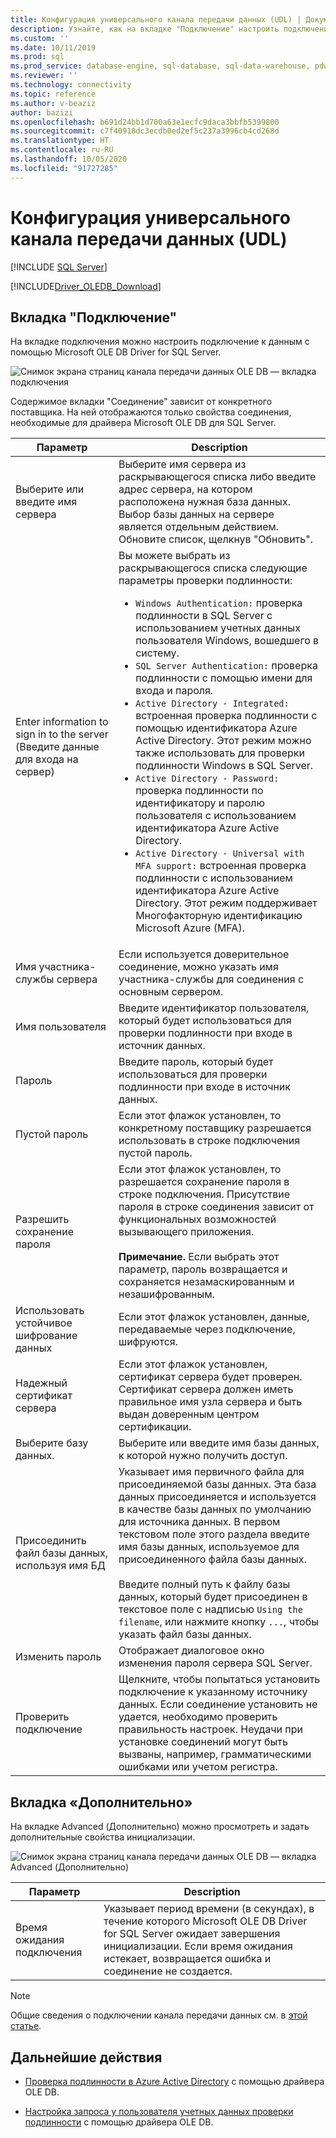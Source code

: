 ```yaml
---
title: Конфигурация универсального канала передачи данных (UDL) | Документация Майкрософт
description: Узнайте, как на вкладке "Подключение" настроить подключение к данным с помощью OLE DB Driver for SQL Server.
ms.custom: ''
ms.date: 10/11/2019
ms.prod: sql
ms.prod_service: database-engine, sql-database, sql-data-warehouse, pdw
ms.reviewer: ''
ms.technology: connectivity
ms.topic: reference
ms.author: v-beaziz
author: bazizi
ms.openlocfilehash: b691d24bb1d700a63e1ecfc9daca3bbfb5399800
ms.sourcegitcommit: c7f40918dc3ecdb0ed2ef5c237a3996cb4cd268d
ms.translationtype: HT
ms.contentlocale: ru-RU
ms.lasthandoff: 10/05/2020
ms.locfileid: "91727285"
---
```

# <a name="universal-data-link-udl-configuration"></a>Конфигурация универсального канала передачи данных (UDL)
[!INCLUDE [SQL Server](../../../includes/applies-to-version/sql-asdb-asdbmi-asa-pdw.md)]

[!INCLUDE[Driver_OLEDB_Download](../../../includes/driver_oledb_download.md)]

## <a name="connection-tab"></a>Вкладка "Подключение"
На вкладке подключения можно настроить подключение к данным с помощью Microsoft OLE DB Driver for SQL Server.

![Снимок экрана страниц канала передачи данных OLE DB — вкладка подключения](../media/data-link-pages-connection-tab.png)

Содержимое вкладки "Соединение" зависит от конкретного поставщика. На ней отображаются только свойства соединения, необходимые для драйвера Microsoft OLE DB для SQL Server.

|Параметр|Description|
|---   |---        |
|Выберите или введите имя сервера|Выберите имя сервера из раскрывающегося списка либо введите адрес сервера, на котором расположена нужная база данных. Выбор базы данных на сервере является отдельным действием. Обновите список, щелкнув "Обновить".
|Enter information to sign in to the server (Введите данные для входа на сервер)|Вы можете выбрать из раскрывающегося списка следующие параметры проверки подлинности: <ul><li>`Windows Authentication:` проверка подлинности в SQL Server с использованием учетных данных пользователя Windows, вошедшего в систему.</li><li>`SQL Server Authentication:` проверка подлинности с помощью имени для входа и пароля.</li><li>`Active Directory - Integrated:` встроенная проверка подлинности с помощью идентификатора Azure Active Directory. Этот режим можно также использовать для проверки подлинности Windows в SQL Server.</li><li>`Active Directory - Password:` проверка подлинности по идентификатору и паролю пользователя с использованием идентификатора Azure Active Directory.</li><li>`Active Directory - Universal with MFA support:` встроенная проверка подлинности с использованием идентификатора Azure Active Directory. Этот режим поддерживает Многофакторную идентификацию Microsoft Azure (MFA).</li></ul>|
|Имя участника-службы сервера|Если используется доверительное соединение, можно указать имя участника-службы для соединения с основным сервером.|
|Имя пользователя|Введите идентификатор пользователя, который будет использоваться для проверки подлинности при входе в источник данных.|
|Пароль|Введите пароль, который будет использоваться для проверки подлинности при входе в источник данных.|
|Пустой пароль|Если этот флажок установлен, то конкретному поставщику разрешается использовать в строке подключения пустой пароль.|
|Разрешить сохранение пароля|Если этот флажок установлен, то разрешается сохранение пароля в строке подключения. Присутствие пароля в строке соединения зависит от функциональных возможностей вызывающего приложения. <br/><br/>**Примечание.** Если выбрать этот параметр, пароль возвращается и сохраняется незамаскированным и незашифрованным.|
|Использовать устойчивое шифрование данных|Если этот флажок установлен, данные, передаваемые через подключение, шифруются.|
|Надежный сертификат сервера|Если этот флажок установлен, сертификат сервера будет проверен. Сертификат сервера должен иметь правильное имя узла сервера и быть выдан доверенным центром сертификации.|
|Выберите базу данных.|Выберите или введите имя базы данных, к которой нужно получить доступ.|
|Присоединить файл базы данных, используя имя БД|Указывает имя первичного файла для присоединяемой базы данных. Эта база данных присоединяется и используется в качестве базы данных по умолчанию для источника данных. В первом текстовом поле этого раздела введите имя базы данных, используемое для присоединенного файла базы данных.<br/><br/>Введите полный путь к файлу базы данных, который будет присоединен в текстовое поле с надписью `Using the filename`, или нажмите кнопку `...`, чтобы указать файл базы данных.|
|Изменить пароль|Отображает диалоговое окно изменения пароля сервера SQL Server. |
|Проверить подключение|Щелкните, чтобы попытаться установить подключение к указанному источнику данных. Если соединение установить не удается, необходимо проверить правильность настроек. Неудачи при установке соединений могут быть вызваны, например, грамматическими ошибками или учетом регистра.|

## <a name="advanced-tab"></a>Вкладка «Дополнительно»
На вкладке Advanced (Дополнительно) можно просмотреть и задать дополнительные свойства инициализации.

![Снимок экрана страниц канала передачи данных OLE DB — вкладка Advanced (Дополнительно)](../media/data-link-pages-advanced-tab.png)

|Параметр|Description|
|---   |---        |
| Время ожидания подключения | Указывает период времени (в секундах), в течение которого Microsoft OLE DB Driver for SQL Server ожидает завершения инициализации. Если время ожидания истекает, возвращается ошибка и соединение не создается.|


> [!NOTE]  
>  Общие сведения о подключении канала передачи данных см. в [этой статье](/previous-versions/windows/desktop/ms718102(v=vs.85)).

## <a name="next-steps"></a>Дальнейшие действия
- [Проверка подлинности в Azure Active Directory](../features/using-azure-active-directory.md) с помощью драйвера OLE DB.

- [Настройка запроса у пользователя учетных данных проверки подлинности](../help-topics/sql-server-login-dialog.md) с помощью драйвера OLE DB.